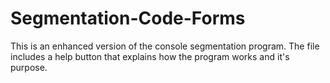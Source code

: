# Segmentation-Code-Forms
This is an enhanced version of the console segmentation program.
The file includes a help button that explains how the program works and it's purpose.
